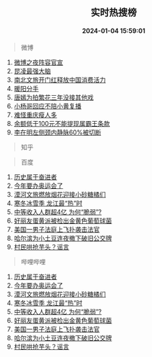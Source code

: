 <div align="center"><h2>实时热搜榜</h2><h4>2024-01-04 15:59:01</h4></div>

> 微博  

1. [微博之夜阵容官宣](https://s.weibo.com/weibo?q=%23%E5%BE%AE%E5%8D%9A%E4%B9%8B%E5%A4%9C%E9%98%B5%E5%AE%B9%E5%AE%98%E5%AE%A3%23&t=31&band_rank=1&Refer=top)<br />
2. [昆凌最强大脑](https://s.weibo.com/weibo?q=%E6%98%86%E5%87%8C%E6%9C%80%E5%BC%BA%E5%A4%A7%E8%84%91&t=31&band_rank=2&Refer=top)<br />
3. [南北文旅开门红释放中国消费活力](https://s.weibo.com/weibo?q=%23%E5%8D%97%E5%8C%97%E6%96%87%E6%97%85%E5%BC%80%E9%97%A8%E7%BA%A2%E9%87%8A%E6%94%BE%E4%B8%AD%E5%9B%BD%E6%B6%88%E8%B4%B9%E6%B4%BB%E5%8A%9B%23&t=31&band_rank=3&Refer=top)<br />
4. [暖阳分手](https://s.weibo.com/weibo?q=%E6%9A%96%E9%98%B3%E5%88%86%E6%89%8B&t=31&band_rank=4&Refer=top)<br />
5. [唐嫣为拍繁花三年没接其他戏](https://s.weibo.com/weibo?q=%23%E5%94%90%E5%AB%A3%E4%B8%BA%E6%8B%8D%E7%B9%81%E8%8A%B1%E4%B8%89%E5%B9%B4%E6%B2%A1%E6%8E%A5%E5%85%B6%E4%BB%96%E6%88%8F%23&t=31&band_rank=5&Refer=top)<br />
6. [小杨哥回应不陪小黄复播](https://s.weibo.com/weibo?q=%23%E5%B0%8F%E6%9D%A8%E5%93%A5%E5%9B%9E%E5%BA%94%E4%B8%8D%E9%99%AA%E5%B0%8F%E9%BB%84%E5%A4%8D%E6%92%AD%23&t=31&band_rank=6&Refer=top)<br />
7. [难怪重庆瘦人多](https://s.weibo.com/weibo?q=%E9%9A%BE%E6%80%AA%E9%87%8D%E5%BA%86%E7%98%A6%E4%BA%BA%E5%A4%9A&t=31&band_rank=7&Refer=top)<br />
8. [余额低于100元不能提现属霸王条款](https://s.weibo.com/weibo?q=%23%E4%BD%99%E9%A2%9D%E4%BD%8E%E4%BA%8E100%E5%85%83%E4%B8%8D%E8%83%BD%E6%8F%90%E7%8E%B0%E5%B1%9E%E9%9C%B8%E7%8E%8B%E6%9D%A1%E6%AC%BE%23&t=31&band_rank=8&Refer=top)<br />
9. [李在明左侧颈内静脉60%被切断](https://s.weibo.com/weibo?q=%23%E6%9D%8E%E5%9C%A8%E6%98%8E%E5%B7%A6%E4%BE%A7%E9%A2%88%E5%86%85%E9%9D%99%E8%84%8960%25%E8%A2%AB%E5%88%87%E6%96%AD%23&t=31&band_rank=9&Refer=top)<br />

> 知乎  


> 百度  

1. [历史属于奋进者](https://www.baidu.com/s?wd=%E5%8E%86%E5%8F%B2%E5%B1%9E%E4%BA%8E%E5%A5%8B%E8%BF%9B%E8%80%85&sa=fyb_news&rsv_dl=fyb_news)<br />
2. [今年要办奥运会了](https://www.baidu.com/s?wd=%E4%BB%8A%E5%B9%B4%E8%A6%81%E5%8A%9E%E5%A5%A5%E8%BF%90%E4%BC%9A%E4%BA%86&sa=fyb_news&rsv_dl=fyb_news)<br />
3. [漠河文旅燃放烟花迎接小砂糖橘们](https://www.baidu.com/s?wd=%E6%BC%A0%E6%B2%B3%E6%96%87%E6%97%85%E7%87%83%E6%94%BE%E7%83%9F%E8%8A%B1%E8%BF%8E%E6%8E%A5%E5%B0%8F%E7%A0%82%E7%B3%96%E6%A9%98%E4%BB%AC&sa=fyb_news&rsv_dl=fyb_news)<br />
4. [寒冬冰雪季 龙江最“热”时](https://www.baidu.com/s?wd=%E5%AF%92%E5%86%AC%E5%86%B0%E9%9B%AA%E5%AD%A3+%E9%BE%99%E6%B1%9F%E6%9C%80%E2%80%9C%E7%83%AD%E2%80%9D%E6%97%B6&sa=fyb_news&rsv_dl=fyb_news)<br />
5. [中等收入人群超4亿 为何“脆弱”?](https://www.baidu.com/s?wd=%E4%B8%AD%E7%AD%89%E6%94%B6%E5%85%A5%E4%BA%BA%E7%BE%A4%E8%B6%854%E4%BA%BF+%E4%B8%BA%E4%BD%95%E2%80%9C%E8%84%86%E5%BC%B1%E2%80%9D%3F&sa=fyb_news&rsv_dl=fyb_news)<br />
6. [好丽友蛋黄派被检出金黄色葡萄球菌](https://www.baidu.com/s?wd=%E5%A5%BD%E4%B8%BD%E5%8F%8B%E8%9B%8B%E9%BB%84%E6%B4%BE%E8%A2%AB%E6%A3%80%E5%87%BA%E9%87%91%E9%BB%84%E8%89%B2%E8%91%A1%E8%90%84%E7%90%83%E8%8F%8C&sa=fyb_news&rsv_dl=fyb_news)<br />
7. [美国一男子法庭上飞扑袭击法官](https://www.baidu.com/s?wd=%E7%BE%8E%E5%9B%BD%E4%B8%80%E7%94%B7%E5%AD%90%E6%B3%95%E5%BA%AD%E4%B8%8A%E9%A3%9E%E6%89%91%E8%A2%AD%E5%87%BB%E6%B3%95%E5%AE%98&sa=fyb_news&rsv_dl=fyb_news)<br />
8. [哈尔滨为小土豆连夜撤下破旧公交牌](https://www.baidu.com/s?wd=%E5%93%88%E5%B0%94%E6%BB%A8%E4%B8%BA%E5%B0%8F%E5%9C%9F%E8%B1%86%E8%BF%9E%E5%A4%9C%E6%92%A4%E4%B8%8B%E7%A0%B4%E6%97%A7%E5%85%AC%E4%BA%A4%E7%89%8C&sa=fyb_news&rsv_dl=fyb_news)<br />
9. [村民哄抢芋头？谣言](https://www.baidu.com/s?wd=%E6%9D%91%E6%B0%91%E5%93%84%E6%8A%A2%E8%8A%8B%E5%A4%B4%EF%BC%9F%E8%B0%A3%E8%A8%80&sa=fyb_news&rsv_dl=fyb_news)<br />

> 哔哩哔哩  

1. [历史属于奋进者](https://www.baidu.com/s?wd=%E5%8E%86%E5%8F%B2%E5%B1%9E%E4%BA%8E%E5%A5%8B%E8%BF%9B%E8%80%85&sa=fyb_news&rsv_dl=fyb_news)<br />
2. [今年要办奥运会了](https://www.baidu.com/s?wd=%E4%BB%8A%E5%B9%B4%E8%A6%81%E5%8A%9E%E5%A5%A5%E8%BF%90%E4%BC%9A%E4%BA%86&sa=fyb_news&rsv_dl=fyb_news)<br />
3. [漠河文旅燃放烟花迎接小砂糖橘们](https://www.baidu.com/s?wd=%E6%BC%A0%E6%B2%B3%E6%96%87%E6%97%85%E7%87%83%E6%94%BE%E7%83%9F%E8%8A%B1%E8%BF%8E%E6%8E%A5%E5%B0%8F%E7%A0%82%E7%B3%96%E6%A9%98%E4%BB%AC&sa=fyb_news&rsv_dl=fyb_news)<br />
4. [寒冬冰雪季 龙江最“热”时](https://www.baidu.com/s?wd=%E5%AF%92%E5%86%AC%E5%86%B0%E9%9B%AA%E5%AD%A3+%E9%BE%99%E6%B1%9F%E6%9C%80%E2%80%9C%E7%83%AD%E2%80%9D%E6%97%B6&sa=fyb_news&rsv_dl=fyb_news)<br />
5. [中等收入人群超4亿 为何“脆弱”?](https://www.baidu.com/s?wd=%E4%B8%AD%E7%AD%89%E6%94%B6%E5%85%A5%E4%BA%BA%E7%BE%A4%E8%B6%854%E4%BA%BF+%E4%B8%BA%E4%BD%95%E2%80%9C%E8%84%86%E5%BC%B1%E2%80%9D%3F&sa=fyb_news&rsv_dl=fyb_news)<br />
6. [好丽友蛋黄派被检出金黄色葡萄球菌](https://www.baidu.com/s?wd=%E5%A5%BD%E4%B8%BD%E5%8F%8B%E8%9B%8B%E9%BB%84%E6%B4%BE%E8%A2%AB%E6%A3%80%E5%87%BA%E9%87%91%E9%BB%84%E8%89%B2%E8%91%A1%E8%90%84%E7%90%83%E8%8F%8C&sa=fyb_news&rsv_dl=fyb_news)<br />
7. [美国一男子法庭上飞扑袭击法官](https://www.baidu.com/s?wd=%E7%BE%8E%E5%9B%BD%E4%B8%80%E7%94%B7%E5%AD%90%E6%B3%95%E5%BA%AD%E4%B8%8A%E9%A3%9E%E6%89%91%E8%A2%AD%E5%87%BB%E6%B3%95%E5%AE%98&sa=fyb_news&rsv_dl=fyb_news)<br />
8. [哈尔滨为小土豆连夜撤下破旧公交牌](https://www.baidu.com/s?wd=%E5%93%88%E5%B0%94%E6%BB%A8%E4%B8%BA%E5%B0%8F%E5%9C%9F%E8%B1%86%E8%BF%9E%E5%A4%9C%E6%92%A4%E4%B8%8B%E7%A0%B4%E6%97%A7%E5%85%AC%E4%BA%A4%E7%89%8C&sa=fyb_news&rsv_dl=fyb_news)<br />
9. [村民哄抢芋头？谣言](https://www.baidu.com/s?wd=%E6%9D%91%E6%B0%91%E5%93%84%E6%8A%A2%E8%8A%8B%E5%A4%B4%EF%BC%9F%E8%B0%A3%E8%A8%80&sa=fyb_news&rsv_dl=fyb_news)<br />
